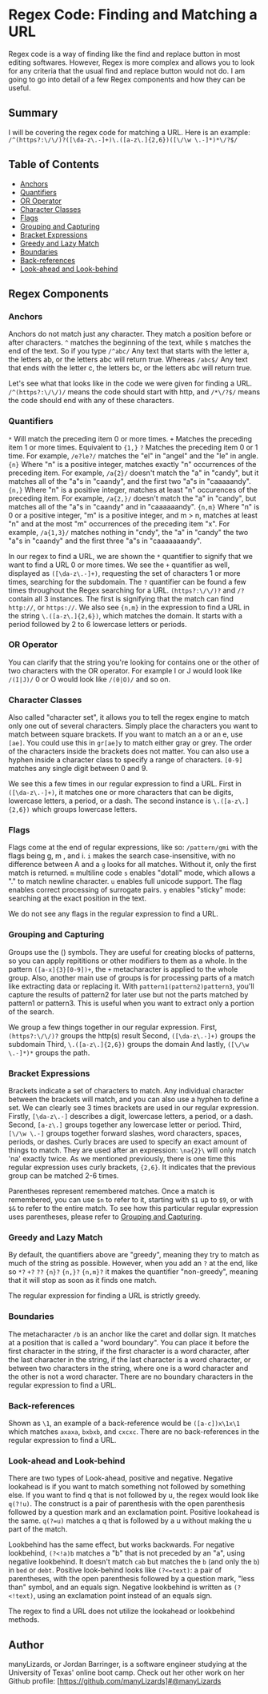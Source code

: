 # Regex Code: Finding and Matching a URL

Regex code is a way of finding like the find and replace button in most editing softwares. However, Regex is more complex and allows you to look for any criteria that the usual find and replace button would not do. I am going to go into detail of a few Regex components and how they can be useful.

## Summary

I will be covering the regex code for matching a URL. 
Here is an example: 
```/^(https?:\/\/)?([\da-z\.-]+)\.([a-z\.]{2,6})([\/\w \.-]*)*\/?$/```

## Table of Contents

- [Anchors](#anchors)
- [Quantifiers](#quantifiers)
- [OR Operator](#or-operator)
- [Character Classes](#character-classes)
- [Flags](#flags)
- [Grouping and Capturing](#grouping-and-capturing)
- [Bracket Expressions](#bracket-expressions)
- [Greedy and Lazy Match](#greedy-and-lazy-match)
- [Boundaries](#boundaries)
- [Back-references](#back-references)
- [Look-ahead and Look-behind](#look-ahead-and-look-behind)

## Regex Components

### Anchors

Anchors do not match just any character. They match a position before or after characters.
```^``` matches the beginning of the text, while
```$``` matches the end of the text.
So if you type 
```/^abc/```
Any text that starts with the letter a, the letters ab, or the letters abc will return true. Whereas
```/abc$/```
Any text that ends with the letter c, the letters bc, or the letters abc will return true.

Let's see what that looks like in the code we were given for finding a URL.
```/^(https?:\/\/)/``` means the code should start with http, and
```/*\/?$/``` means the code should end with any of these characters.


### Quantifiers

```*``` Will match the preceding item 0 or more times.
```+``` Matches the preceding item 1 or more times. Equivalent to ```{1,}```
```?``` Matches the preceding item 0 or 1 time. For example, ```/e?le?/``` matches the "el" in "angel" and the "le" in angle.
```{n}``` Where "n" is a positive integer, matches exactly "n" occurrences of the preceding item. For example, ```/a{2}/``` doesn't match the "a" in "candy", but it matches all of the "a"s in "caandy", and the first two "a"s in "caaaaandy".
```{n,}``` Where "n" is a positive integer, matches at least "n" occurences of the preceding item. For example, ```/a{2,}/``` doesn't match the "a" in "candy", but matches all of the "a"s in "caandy" and in "caaaaaandy".
```{n,m}``` Where "n" is 0 or a positive integer, "m" is a positive integer, and m > n, matches at least "n" and at the most "m" occurrences of the preceding item "x". For example, ```/a{1,3}/``` matches nothing in "cndy", the "a" in "candy" the two "a"s in "caandy" and the first three "a"s in "caaaaaaandy".

In our regex to find a URL, we are shown the ```*``` quantifier to signify that we want to find a URL 0 or more times.
We see the ```+``` quantifier as well, displayed as ```([\da-z\.-]+)```, requesting the set of characters 1 or more times, searching for the subdomain.
The ```?``` quantifier can be found a few times throughout the Regex searching for a URL. ```(https?:\/\/)?``` and ```/?``` contain all 3 instances. The first is signifying that the match can find ```http://```, or ```https://```.
We also see ```{n,m}``` in the expression to find a URL in the string ```\.([a-z\.]{2,6})```, which matches the domain. It starts with a period followed by 2 to 6 lowercase letters or periods.


### OR Operator

You can clarify that the string you're looking for contains one or the other of two characters with the OR operator. For example
I or J would look like ```/(I|J)/```
0 or O would look like ```/(0|O)/```
and so on.

### Character Classes

Also called "character set", it allows you to tell the regex engine to match only one out of several characters. Simply place the characters you want to match between square brackets. If you want to match an a or an e, use ```[ae]```. You could use this in ```gr[ae]y``` to match either gray or grey. The order of the characters inside the brackets does not matter. You can also use a hyphen inside a character class to specify a range of characters. ```[0-9]``` matches any single digit between 0 and 9.

We see this a few times in our regular expression to find a URL. First in ```([\da-z\.-]+)```, it matches one or more characters that can be digits, lowercase letters, a period, or a dash. The second instance is ```\.([a-z\.]{2,6})``` which groups lowercase letters.

### Flags

Flags come at the end of regular expressions, like so:
```/pattern/gmi``` with the flags being g, m , and i.
```i``` makes the search case-insensitive, with no difference between A and a
```g``` looks for all matches. Without it, only the first match is returned.
```m``` multiline code
```s``` enables "dotall" mode, which allows a "." to match newline character.
```u``` enables full unicode support. The flag enables correct processing of surrogate pairs.
```y``` enables "sticky" mode: searching at the exact position in the text.

We do not see any flags in the regular expression to find a URL.

### Grouping and Capturing

Groups use the () symbols. They are useful for creating blocks of patterns, so you can apply repititions or other modifiers to them as a whole. In the pattern ```([a-x]{3}[0-9])+```, the ```+``` metacharacter is applied to the whole group. Also, another main use of groups is for processing parts of a match like extracting data or replacing it.
With ```pattern1(pattern2)pattern3```, you'll capture the results of pattern2 for later use but not the parts matched by pattern1 or pattern3. This is useful when you want to extract only a portion of the search.

We group a few things together in our regular expression. 
First, ```(https?:\/\/)?``` groups the http(s) result
Second, ```([\da-z\.-]+)``` groups the subdomain
Third, ```\.([a-z\.]{2,6})``` groups the domain
And lastly, ```([\/\w \.-]*)*``` groups the path.

### Bracket Expressions

Brackets indicate a set of characters to match. Any individual character between the brackets will match, and you can also use a hyphen to define a set.
We can clearly see 3 times brackets are used in our regular expression. Firstly, ```[\da-z\.-]``` describes a digit, lowercase letters, a period, or a dash. Second, ```[a-z\.]``` groups together any lowercase letter or period. Third, ```[\/\w \.-]``` groups together forward slashes, word characters, spaces, periods, or dashes.
Curly braces are used to specify an exact amount of things to match. They are used after an expression: ```\na{2}\``` will only match 'na' exactly twice.
As we mentioned previously, there is one time this regular expression uses curly brackets, ```{2,6}```. It indicates that the previous group can be matched 2-6 times.

Parentheses represent remembered matches. Once a match is remembered, you can use ```$n``` to refer to it, starting with ```$1``` up to ```$9```, or with ```$&``` to refer to the entire match. To see how this particular regular expression uses parentheses, please refer to [Grouping and Capturing](#grouping-and-capturing).


### Greedy and Lazy Match

By default, the quantifiers above are "greedy", meaning they try to match as much of the string as possible. However, when you add an ```?``` at the end, like so
```*?```
```+?```
```??```
```{n}?```
```{n,}?```
```{n,m}?```
it makes the quantifier "non-greedy", meaning that it will stop as soon as it finds one match.

The regular expression for finding a URL is strictly greedy.

### Boundaries

The metacharacter ```/b``` is an anchor like the caret and dollar sign. It matches at a position that is called a "word boundary". You can place it before the first character in the string, if the first character is a word character, after the last character in the string, if the last character is a word character, or between two characters in the string, where one is a word character and the other is not a word character. There are no boundary characters in the regular expression to find a URL.

### Back-references

Shown as ```\1```, an example of a back-reference would be ```([a-c])x\1x\1``` which matches ```axaxa```, ```bxbxb```, and ```cxcxc```. 
There are no back-references in the regular expression to find a URL.

### Look-ahead and Look-behind

There are two types of Look-ahead, positive and negative. 
Negative lookahead is if you want to match something not followed by something else. If you want to find q that is not followed by u, the regex would look like ```q(?!u)```. The construct is a pair of parenthesis with the open parenthesis followed by a question mark and an exclamation point.
Positive lookahead is the same. ```q(?=u)``` matches a q that is followed by a u without making the u part of the match. 

Lookbehind has the same effect, but works backwards. 
For negative lookbehind, ```(?<!a)b``` matches a "b" that is not preceded by an "a", using negative lookbehind. It doesn't match ```cab``` but matches the ```b``` (and only the ```b```) in ```bed``` or ```debt```.
Positive look-behind looks like ```(?<=text)```: a pair of parentheses, with the open parenthesis followed by a question mark, "less than" symbol, and an equals sign. Negative lookbehind is written as ```(?<!text)```, using an exclamation point instead of an equals sign.

The regex to find a URL does not utilize the lookahead or lookbehind methods.

## Author

manyLizards, or Jordan Barringer, is a software engineer studying at the University of Texas' online boot camp. Check out her other work on her Github profile: [https://github.com/manyLizards]#@manyLizards